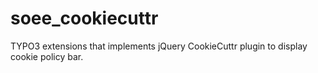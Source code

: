 soee_cookiecuttr
================

TYPO3 extensions that implements jQuery CookieCuttr plugin to display cookie policy bar.
